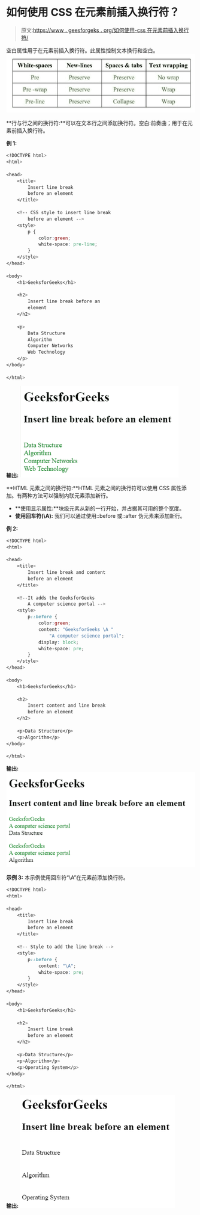 # 如何使用 CSS 在元素前插入换行符？

> 原文:[https://www . geesforgeks . org/如何使用-css 在元素前插入换行符/](https://www.geeksforgeeks.org/how-to-insert-line-break-before-an-element-using-css/)

空白属性用于在元素前插入换行符。此属性控制文本换行和空白。
![](img/83f77db14741ac087d07a40a8c2054e5.png)

**行与行之间的换行符:**可以在文本行之间添加换行符。空白:前奏曲；用于在元素前插入换行符。

**例 1:**

```css
<!DOCTYPE html>
<html>

<head>
    <title>
        Insert line break
        before an element
    </title>

    <!-- CSS style to insert line break
        before an element -->
    <style>
        p { 
            color:green;
            white-space: pre-line;
        }
    </style>
</head>

<body>
    <h1>GeeksforGeeks</h1>

    <h2>
        Insert line break before an 
        element
    </h2>

    <p>
        Data Structure
        Algorithm
        Computer Networks
        Web Technology
    </p>
</body>

</html>                    
```

**输出:**
![](img/ffabdf4fa3be79d3d669b35a2a698fb8.png)

**HTML 元素之间的换行符:**HTML 元素之间的换行符可以使用 CSS 属性添加。有两种方法可以强制内联元素添加新行。

*   **使用显示属性:**块级元素从新的一行开始，并占据其可用的整个宽度。
*   **使用回车符(\A):** 我们可以通过使用::before 或::after 伪元素来添加新行。

**例 2:**

```css
<!DOCTYPE html>
<html>

<head>
    <title>
        Insert line break and content
        before an element
    </title>

    <!--It adds the GeeksforGeeks
        A computer science portal -->
    <style>
        p::before {
            color:green;
            content: "GeeksforGeeks \A "
                "A computer science portal";
            display: block;
            white-space: pre;
        }
    </style>
</head>

<body>
    <h1>GeeksforGeeks</h1>

    <h2>
        Insert content and line break
        before an element
    </h2>

    <p>Data Structure</p>
    <p>Algorithm</p>
</body>

</html>                    
```

**输出:**
![](img/17fc5dcc4f474f87f4268a2e5921df55.png)

**示例 3:** 本示例使用回车符“\A”在元素前添加换行符。

```css
<!DOCTYPE html>
<html>

<head>
    <title>
        Insert line break
        before an element
    </title>

    <!-- Style to add the line break -->
    <style>
        p::before {
            content: "\A";
            white-space: pre;
        }
    </style>
</head>

<body>
    <h1>GeeksforGeeks</h1>

    <h2>
        Insert line break
        before an element
    </h2>

    <p>Data Structure</p>
    <p>Algorithm</p>
    <p>Operating System</p>
</body>

</html>                    
```

**输出:**
![](img/f1b4937ecadbe34668b398f42e7b4a92.png)